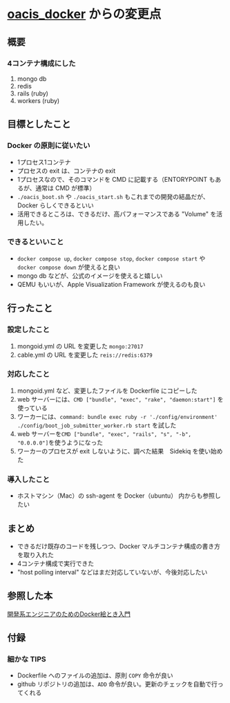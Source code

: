 # [oacis_docker](../../../../crest-cassia/oacis_docker) からの変更点

## 概要

### 4コンテナ構成にした
1. mongo db
2. redis
3. rails (ruby)
4. workers (ruby)

## 目標としたこと

### Docker の原則に従いたい
- 1プロセス1コンテナ
- プロセスの exit は、コンテナの exit
- 1プロセスなので、そのコマンドを CMD に記載する（ENTORYPOINT もあるが、通常は CMD が標準）
- `./oacis_boot.sh` や `./oacis_start.sh` もこれまでの開発の結晶だが、Docker らしくできるといい
- 活用できるところは、できるだけ、高パフォーマンスである "Volume" を活用したい。

### できるといいこと
- `docker compose up`, `docker compose stop`, `docker compose start` や `docker compose down` が使えると良い
- mongo db などが、公式のイメージを使えると嬉しい
- QEMU もいいが、Apple Visualization Framework が使えるのも良い

## 行ったこと

### 設定したこと
1. mongoid.yml の URL を変更した `mongo:27017`
2. cable.yml の URL を変更した `reis://redis:6379`

### 対応したこと
1. mongoid.yml など、変更したファイルを Dockerfile にコピーした
2. web サーバーには、`CMD ["bundle", "exec", "rake", "daemon:start"]` を使っている
3. ワーカーには、`command: bundle exec ruby -r './config/environment' ./config/boot_job_submitter_worker.rb start` を試した
4. web サーバーを`CMD ["bundle", "exec", "rails", "s", "-b", "0.0.0.0"]`を使うようになった
5. ワーカーのプロセスが exit しないように、調べた結果　Sidekiq を使い始めた

### 導入したこと
- ホストマシン（Mac）の ssh-agent を Docker（ubuntu） 内からも参照したい

## まとめ
- できるだけ既存のコードを残しつつ、Docker マルチコンテナ構成の書き方を取り入れた
- 4コンテナ構成で実行できた
- "host polling interval" などはまだ対応していないが、今後対応したい

## 参照した本
[開発系エンジニアのためのDocker絵とき入門 ](https://www.amazon.co.jp/開発系エンジニアのためのDocker絵とき入門-鈴木亮/dp/4798071501)

## 付録
### 細かな TIPS
- Dockerfile へのファイルの追加は、原則 `COPY` 命令が良い
- github リポジトリの追加は、`ADD` 命令が良い。更新のチェックを自動で行ってくれる
